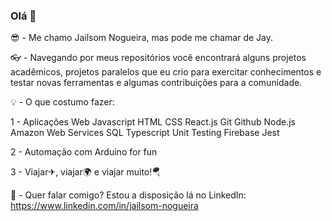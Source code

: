 ### Olá 👋



😎 - Me chamo Jailsom Nogueira, mas pode me chamar de Jay.

👓 - Navegando por meus repositórios você encontrará alguns projetos acadêmicos, projetos paralelos que eu crio para exercitar conhecimentos e testar novas ferramentas e algumas  contribuições para a comunidade.

💡 - O que costumo fazer:

1 - Aplicações Web
Javascript
HTML
CSS
React.js
Git
Github
Node.js
Amazon Web Services
SQL
Typescript
Unit Testing
Firebase
Jest

2 - Automação com Arduino for fun

3 - Viajar✈, viajar🌍 e viajar muito!🪂

📮 - Quer falar comigo? Estou a disposição lá no LinkedIn: https://www.linkedin.com/in/jailsom-nogueira
